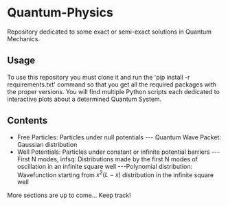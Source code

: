 # Quantum-Physics
Repository dedicated to some exact or semi-exact solutions in Quantum Mechanics.

## Usage
To use this repository you must clone it and run the 'pip install -r requirements.txt' command so that you get all the required packages with the proper versions. 
You will find multiple Python scripts each dedicated to interactive plots about a determined Quantum System.

## Contents 
* Free Particles: Particles under null potentials
--- Quantum Wave Packet: Gaussian distribution
* Well Potentials: Particles under constant or infinite potential barriers
--- First N modes, infsq: Distributions made by the first N modes of oscillation in an infinite square well
---Polynomial distribution: Wavefunction starting from $x^2(L-x)$ distribution in the infinite square well


More sections are up to come... Keep track!
